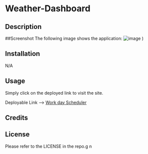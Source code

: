 # Weather-Dashboard


## Description



##Screenshot
The following image shows the application:
![image](https://github.com/VinlandMoon/Weather-Dashboard/assets/141980229/e9e37347-84af-4be4-ab81-dc1efc43db43)
)






## Installation

N/A
## Usage

Simply click on the deployed link to visit the site.

Deployable Link --> [Work day Scheduler](https://vinlandmoon.github.io/Work-Day-Scheduler/)

## Credits


## License

Please refer to the LICENSE in the repo.g n

